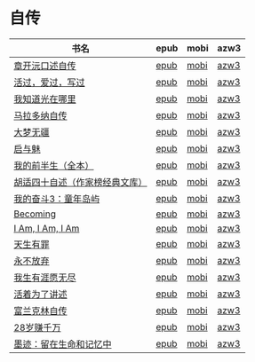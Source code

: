 # 自传

| 书名 | epub | mobi | azw3 |
| --- | --- | --- | --- |
| [章开沅口述自传](http://ct.dalanmei.com/f/31084289-771232382-1e945b) | [epub](http://ct.dalanmei.com/f/31084289-771232382-1e945b) | [mobi](http://ct.dalanmei.com/f/31084289-771247324-e3df96) | [azw3](http://ct.dalanmei.com/f/31084289-771240342-553a2b) |
| [活过，爱过，写过](http://ct.dalanmei.com/f/31084289-771229188-866a92) | [epub](http://ct.dalanmei.com/f/31084289-771229188-866a92) | [mobi](http://ct.dalanmei.com/f/31084289-771240843-be9e6b) | [azw3](http://ct.dalanmei.com/f/31084289-771232868-718bdd) |
| [我知道光在哪里](http://ct.dalanmei.com/f/31084289-570142948-6eb54e) | [epub](http://ct.dalanmei.com/f/31084289-570142948-6eb54e) | [mobi](http://ct.dalanmei.com/f/31084289-570355581-1e1560) | [azw3](http://ct.dalanmei.com/f/31084289-571403429-30756c) |
| [马拉多纳自传](http://ct.dalanmei.com/f/31084289-571727273-0e0387) | [epub](http://ct.dalanmei.com/f/31084289-571727273-0e0387) | [mobi](http://ct.dalanmei.com/f/31084289-572092679-670e54) | [azw3](http://ct.dalanmei.com/f/31084289-572114078-8a1cee) |
| [大梦无疆](http://ct.dalanmei.com/f/31084289-571723499-850ce9) | [epub](http://ct.dalanmei.com/f/31084289-571723499-850ce9) | [mobi](http://ct.dalanmei.com/f/31084289-572112563-af7b0a) | [azw3](http://ct.dalanmei.com/f/31084289-572116613-53826e) |
| [启与魅](http://ct.dalanmei.com/f/31084289-571722168-28eedf) | [epub](http://ct.dalanmei.com/f/31084289-571722168-28eedf) | [mobi](http://ct.dalanmei.com/f/31084289-572112898-1015b4) | [azw3](http://ct.dalanmei.com/f/31084289-572117498-135124) |
| [我的前半生（全本）](http://ct.dalanmei.com/f/31084289-571721071-135ddf) | [epub](http://ct.dalanmei.com/f/31084289-571721071-135ddf) | [mobi](http://ct.dalanmei.com/f/31084289-572113019-dc1e20) | [azw3](http://ct.dalanmei.com/f/31084289-572120228-bd65e7) |
| [胡适四十自述（作家榜经典文库）](http://ct.dalanmei.com/f/31084289-571544553-8bff78) | [epub](http://ct.dalanmei.com/f/31084289-571544553-8bff78) | [mobi](http://ct.dalanmei.com/f/31084289-571814927-3d0086) | [azw3](http://ct.dalanmei.com/f/31084289-572197526-dd75df) |
| [我的奋斗3：童年岛屿](http://ct.dalanmei.com/f/31084289-571550020-1bf5d4) | [epub](http://ct.dalanmei.com/f/31084289-571550020-1bf5d4) | [mobi](http://ct.dalanmei.com/f/31084289-571839013-20f297) | [azw3](http://ct.dalanmei.com/f/31084289-572200750-ac847d) |
| [Becoming](None) | [epub](None) | [mobi](None) | [azw3](None) |
| [I Am, I Am, I Am](http://ct.dalanmei.com/f/31084289-571561715-caaa68) | [epub](http://ct.dalanmei.com/f/31084289-571561715-caaa68) | [mobi](http://ct.dalanmei.com/f/31084289-571989113-e891c2) | [azw3](http://ct.dalanmei.com/f/31084289-571910478-547b26) |
| [天生有罪](http://ct.dalanmei.com/f/31084289-571499529-cee90c) | [epub](http://ct.dalanmei.com/f/31084289-571499529-cee90c) | [mobi](http://ct.dalanmei.com/f/31084289-571775039-b5af30) | [azw3](http://ct.dalanmei.com/f/31084289-571919857-22451f) |
| [永不放弃](http://ct.dalanmei.com/f/31084289-571513862-32923d) | [epub](http://ct.dalanmei.com/f/31084289-571513862-32923d) | [mobi](http://ct.dalanmei.com/f/31084289-571777116-6ef25d) | [azw3](http://ct.dalanmei.com/f/31084289-571922593-3fb961) |
| [我生有涯愿无尽](None) | [epub](None) | [mobi](None) | [azw3](None) |
| [活着为了讲述](http://ct.dalanmei.com/f/31084289-571590496-4be5cb) | [epub](http://ct.dalanmei.com/f/31084289-571590496-4be5cb) | [mobi](http://ct.dalanmei.com/f/31084289-571737207-b12c57) | [azw3](http://ct.dalanmei.com/f/31084289-571863002-bd26af) |
| [富兰克林自传](http://ct.dalanmei.com/f/31084289-571501207-608756) | [epub](http://ct.dalanmei.com/f/31084289-571501207-608756) | [mobi](http://ct.dalanmei.com/f/31084289-571775343-21826e) | [azw3](http://ct.dalanmei.com/f/31084289-571875328-13ab26) |
| [28岁赚千万](http://ct.dalanmei.com/f/31084289-571423075-1a8ff5) | [epub](http://ct.dalanmei.com/f/31084289-571423075-1a8ff5) | [mobi](http://ct.dalanmei.com/f/31084289-571781934-86dc3f) | [azw3](http://ct.dalanmei.com/f/31084289-571883093-111ef6) |
| [墨迹：留在生命和记忆中](http://ct.dalanmei.com/f/31084289-571455835-8e2dee) | [epub](http://ct.dalanmei.com/f/31084289-571455835-8e2dee) | [mobi](http://ct.dalanmei.com/f/31084289-571788082-45df37) | [azw3](http://ct.dalanmei.com/f/31084289-571889574-3946fa) |
